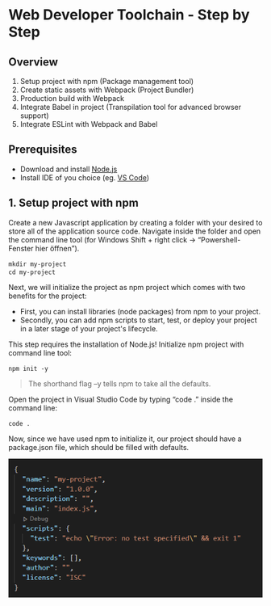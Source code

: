 # Web Developer Toolchain - Step by Step

## Overview
1. Setup project with npm (Package management tool)
2. Create static assets with Webpack (Project Bundler)
3. Production build with Webpack
4. Integrate Babel in project (Transpilation tool for advanced browser support)
5. Integrate ESLint with Webpack and Babel 
## Prerequisites
- Download and install [Node.js](https://nodejs.org/)
- Install IDE of you choice (eg. [VS Code](https://code.visualstudio.com/download))

## 1. Setup project with npm
Create a new Javascript application by creating a folder with your desired <project-name> to store all of the application source code. Navigate inside the folder and open the command line tool (for Windows Shift + right click -> “Powershell-Fenster hier öffnen”).

```shell
mkdir my-project
cd my-project
```

Next, we will initialize the project as npm project which comes with two benefits for the project: 
- First, you can install libraries (node packages) from npm to your project. 
- Secondly, you can add npm scripts to start, test, or deploy your project in a later stage of your project's lifecycle.

This step requires the installation of Node.js! Initialize npm project with command line tool:

``` shell
npm init -y
```
> The shorthand flag –y tells npm to take all the defaults.

Open the project in Visual Studio Code by typing “code .” inside the command line:

``` shell
code .
```

Now, since we have used npm to initialize it, our project should have a package.json file, which should be filled with defaults.

![Package.json](https://github.com/leonardo1710/WebEngineeringSDE/blob/main/2WebDeveloperToolchain/images/packagejson1.png)


